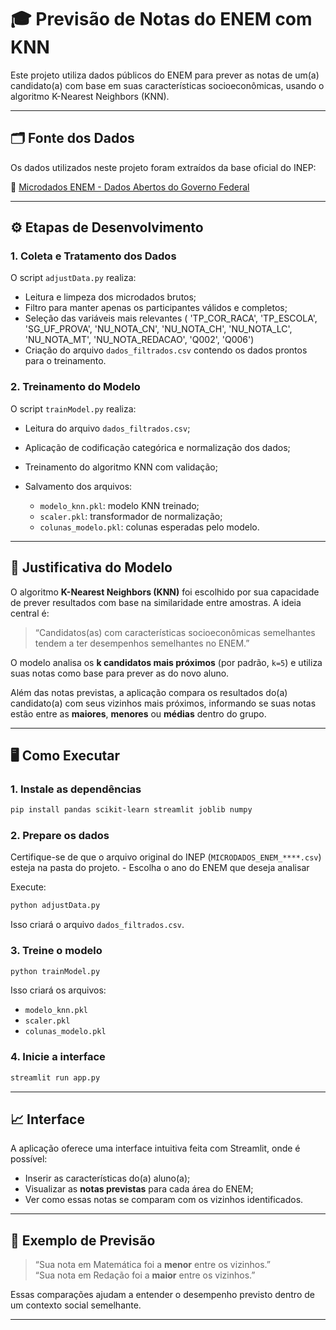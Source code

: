 # 🎓 Previsão de Notas do ENEM com KNN

Este projeto utiliza dados públicos do ENEM para prever as notas de um(a) candidato(a) com base em suas características socioeconômicas, usando o algoritmo K-Nearest Neighbors (KNN).

---

## 🗂 Fonte dos Dados

Os dados utilizados neste projeto foram extraídos da base oficial do INEP:

🔗 [Microdados ENEM - Dados Abertos do Governo Federal](https://www.gov.br/inep/pt-br/acesso-a-informacao/dados-abertos/microdados/enem)

---

## ⚙️ Etapas de Desenvolvimento

### 1. **Coleta e Tratamento dos Dados**

O script `adjustData.py` realiza:

- Leitura e limpeza dos microdados brutos;
- Filtro para manter apenas os participantes válidos e completos;
- Seleção das variáveis mais relevantes (    'TP_COR_RACA',
    'TP_ESCOLA',
    'SG_UF_PROVA',
    'NU_NOTA_CN',
    'NU_NOTA_CH',
    'NU_NOTA_LC',
    'NU_NOTA_MT',
    'NU_NOTA_REDACAO',
    'Q002',
    'Q006')
- Criação do arquivo `dados_filtrados.csv` contendo os dados prontos para o treinamento.

### 2. **Treinamento do Modelo**

O script `trainModel.py` realiza:

- Leitura do arquivo `dados_filtrados.csv`;
- Aplicação de codificação categórica e normalização dos dados;
- Treinamento do algoritmo KNN com validação;
- Salvamento dos arquivos:

  - `modelo_knn.pkl`: modelo KNN treinado;
  - `scaler.pkl`: transformador de normalização;
  - `colunas_modelo.pkl`: colunas esperadas pelo modelo.

---

## 🤖 Justificativa do Modelo

O algoritmo **K-Nearest Neighbors (KNN)** foi escolhido por sua capacidade de prever resultados com base na similaridade entre amostras. A ideia central é:

> “Candidatos(as) com características socioeconômicas semelhantes tendem a ter desempenhos semelhantes no ENEM.”

O modelo analisa os **k candidatos mais próximos** (por padrão, `k=5`) e utiliza suas notas como base para prever as do novo aluno.

Além das notas previstas, a aplicação compara os resultados do(a) candidato(a) com seus vizinhos mais próximos, informando se suas notas estão entre as **maiores**, **menores** ou **médias** dentro do grupo.

---

## 🖥 Como Executar

### 1. Instale as dependências

```bash
pip install pandas scikit-learn streamlit joblib numpy
```

### 2. Prepare os dados

Certifique-se de que o arquivo original do INEP (`MICRODADOS_ENEM_****.csv`) esteja na pasta do projeto. - Escolha o ano do ENEM que deseja analisar

Execute:

```bash
python adjustData.py
```

Isso criará o arquivo `dados_filtrados.csv`.

### 3. Treine o modelo

```bash
python trainModel.py
```

Isso criará os arquivos:

- `modelo_knn.pkl`
- `scaler.pkl`
- `colunas_modelo.pkl`

### 4. Inicie a interface

```bash
streamlit run app.py
```

---

## 📈 Interface

A aplicação oferece uma interface intuitiva feita com Streamlit, onde é possível:

- Inserir as características do(a) aluno(a);
- Visualizar as **notas previstas** para cada área do ENEM;
- Ver como essas notas se comparam com os vizinhos identificados.

---

## 🧠 Exemplo de Previsão

> “Sua nota em Matemática foi a **menor** entre os vizinhos.”  
> “Sua nota em Redação foi a **maior** entre os vizinhos.”  

Essas comparações ajudam a entender o desempenho previsto dentro de um contexto social semelhante.

---
